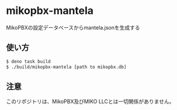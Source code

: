 # mikopbx-mantela
MikoPBXの設定データベースからmantela.jsonを生成する

## 使い方
```bash
$ deno task build
$ ./build/mikopbx-mantela [path to mikopbx.db]
```

## 注意
このリポジトリは、MikoPBX及びMIKO LLCとは一切関係がありません。
